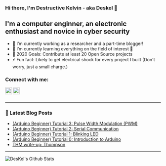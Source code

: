 ### Hi there, I'm Destructive Kelvin - aka **Deskel** 👋

## I'm a computer enginner, an electronic enthusiast and novice in cyber security
- 🔭 I’m currently working as a researcher and a part-time blogger!
- 🌱 I’m currently learning everything on the field of interest 🤣
- 🥅 2020 Goals: Contribute at least 20 Open Source projects
- ⚡ Fun fact: Likely to get electrical shock for every project I built (Don't worry, just a small charge.)

### Connect with me:
[<img align="left" alt="DesKel | Twitter" width="22px" src="https://cdn.jsdelivr.net/npm/simple-icons@v3/icons/twitter.svg" />][twitter]
[<img align="left" alt="DesKel | protonmail" width="22px" src="https://cdn.jsdelivr.net/npm/simple-icons@v3/icons/protonmail.svg" />][protonmail]

<br />
<br />

---

### 📕 Latest Blog Posts
<!-- BLOG-POST-LIST:START -->
- [(Arduino Beginner) Tutorial 3: Pulse Width Modulation (PWM)](https://deskel.github.io/posts/arduino/tutorial/beginner/tutorial-3)
- [(Arduino Beginner) Tutorial 2: Serial Communication](https://deskel.github.io/posts/arduino/tutorial/beginner/tutorial-2)
- [(Arduino Beginner) Tutorial 1: Blinking LED](https://deskel.github.io/posts/arduino/tutorial/beginner/tutorial-1)
- [(Arduino Beginner) Tutorial 0: Introduction to Arduino](https://deskel.github.io/posts/arduino/tutorial/beginner/tutorial-0)
- [THM write-up: Thompson](https://deskel.github.io/posts/thm/thompson)
<!-- BLOG-POST-LIST:END -->

---

<img align="left" alt="DesKel's Github Stats" src="https://github-readme-stats.vercel.app/api?username=DesKel&show_icons=true&hide_border=true&theme=blue-green" />

[twitter]: https://twitter.com/Deskel5
[protonmail]: mailto:Deskel666@protonmail.com
